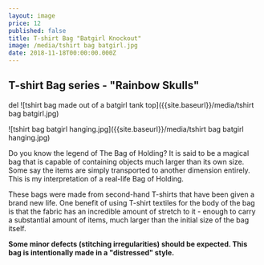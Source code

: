 ```yaml
---
layout: image
price: 12
published: false
title: T-shirt Bag "Batgirl Knockout"
image: /media/tshirt bag batgirl.jpg
date: 2018-11-18T00:00:00.000Z
---
```

## T-shirt Bag series - "Rainbow Skulls"
del ![tshirt bag made out of a batgirl tank top]({{site.baseurl}}/media/tshirt bag batgirl.jpg)

![tshirt bag batgirl hanging.jpg]({{site.baseurl}}/media/tshirt bag batgirl hanging.jpg)

Do you know the legend of The Bag of Holding? It is said to be a magical bag that is capable of containing objects much larger than its own size. Some say the items are simply transported to another dimension entirely. This is my interpretation of a real-life Bag of Holding.

These bags were made from second-hand T-shirts that have been given a brand new life. One benefit of using T-shirt textiles for the body of the bag is that the fabric has an incredible amount of stretch to it - enough to carry a substantial amount of items, much larger than the initial size of the bag itself.


**Some minor defects (stitching irregularities) should be expected. This bag is intentionally made in a "distressed" style.**
